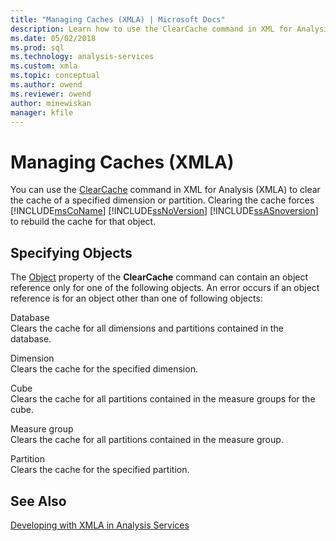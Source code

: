 ```yaml
---
title: "Managing Caches (XMLA) | Microsoft Docs"
description: Learn how to use the ClearCache command in XML for Analysis (XMLA) to clear the cache of a specified dimension or partition. 
ms.date: 05/02/2018
ms.prod: sql
ms.technology: analysis-services
ms.custom: xmla
ms.topic: conceptual
ms.author: owend
ms.reviewer: owend
author: minewiskan
manager: kfile
---
```

# Managing Caches (XMLA)
  You can use the [ClearCache](../xmla/xml-elements-commands/clearcache-element-xmla.md) command in XML for Analysis (XMLA) to clear the cache of a specified dimension or partition. Clearing the cache forces [!INCLUDE[msCoName](../includes/msconame-md.md)] [!INCLUDE[ssNoVersion](../includes/ssnoversion-md.md)] [!INCLUDE[ssASnoversion](../includes/ssasnoversion-md.md)] to rebuild the cache for that object.  
  
## Specifying Objects  
 The [Object](../xmla/xml-elements-properties/object-element-xmla.md) property of the **ClearCache** command can contain an object reference only for one of the following objects. An error occurs if an object reference is for an object other than one of following objects:  
  
 Database  
 Clears the cache for all dimensions and partitions contained in the database.  
  
 Dimension  
 Clears the cache for the specified dimension.  
  
 Cube  
 Clears the cache for all partitions contained in the measure groups for the cube.  
  
 Measure group  
 Clears the cache for all partitions contained in the measure group.  
  
 Partition  
 Clears the cache for the specified partition.  
  
## See Also  
 [Developing with XMLA in Analysis Services](../../analysis-services/multidimensional-models-scripting-language-assl-xmla/developing-with-xmla-in-analysis-services.md)  
  

